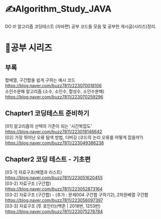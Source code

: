 

# ✍️Algorithm_Study_JAVA
DO it! 알고리즘 코딩테스트 (자바편) 공부 코드들 모음 및 공부한 게시글(시리즈)정리.


# 📔공부 시리즈
## **부록**
합배열, 구간합을 쉽게 구하는 예시 코드   
https://blog.naver.com/buzz7811/223070018106   
소인수분해 알고리즘 (소수, 소인수, 합성수, 소인수분해)   
https://blog.naver.com/buzz7811/223070259296

## **Chapter1 코딩테스트 준비하기**
[01] 알고리즘의 선택의 기준이 되는 '시간복잡도'   
https://blog.naver.com/buzz7811/223018146642   
[02] 가장 뛰어난 오류 탐색 방법, 디버깅 (코드의 논리 오류를 어떻게 잡을까?)   
https://blog.naver.com/buzz7811/223049386238
## **Chapter2 코딩 테스트 - 기초편**
[03-1] 자료구조(배열과 리스트)   
https://blog.naver.com/buzz7811/223051620455   
[03-2] 자료구조 (구간합)   
https://blog.naver.com/buzz7811/223052873164   
[03-2] 자료구조 (구간합) - (추가 : 문제004 구간합 구하기2), 2차원배열 구간합  
https://blog.naver.com/buzz7811/223056097397   
[03-3] 자료구조 (투 포인터)(백준 | 2018번, 1253번)   
https://blog.naver.com/buzz7811/223075278784
